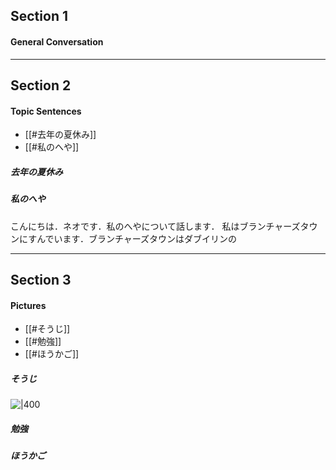 ## Section 1
#### General Conversation


****
## Section 2
#### Topic Sentences
- [[#去年の夏休み]]
- [[#私のへや]]

##### 去年の夏休み 


##### 私のへや
こんにちは．ネオです．私のへやについて話します．
私はブランチャーズタウンにすんでいます．ブランチャーズタウンはダブイリンの


****
## Section 3
#### Pictures
- [[#そうじ]]
- [[#勉強]]
- [[#ほうかご]]

##### そうじ
![|400](https://i.imgur.com/XPHqWos.jpeg)




##### 勉強


##### ほうかご
